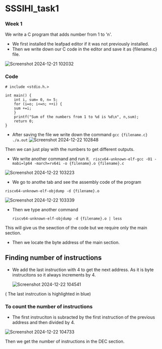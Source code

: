 # SSSIHl_task1
 ### Week 1 

 We write a C program that adds number from 1 to 'n'.
* We first installed the leafpad editor if it was not previously installed.
* Then we write down our C code in the editor and save it as {filename.c} file.
  
![Screenshot 2024-12-21 102032](https://github.com/user-attachments/assets/21846f89-eb59-4c0e-ab57-71dd3e3b6755)

### Code

```
# include <stdio.h.>

int main() {
    int i, sum= 0, n= 5;
    for (i=o; i<=n; ++i) {
    sum +=i;
    }
    printf("Sum of the numbers from 1 to %d is %d\n", n,sum);
    return 0;
}
```

* After saving the file we write down the command
` gcc {filename.c} `
` ./a.out`
![Screenshot 2024-12-22 102848](https://github.com/user-attachments/assets/7a4cddf5-8042-4636-b80a-aee54b8d8722)


Then we can just play with the numbers to get different outputs.

* We write another command and run it.
` riscv64-unknown-elf-gcc -O1 -mabi=lp64 -march=rv64i -o {filename}.o {filename}.c`

![Screenshot 2024-12-22 103223](https://github.com/user-attachments/assets/2edc4b5e-4ac3-458d-b400-8eb22b31ad9a)

* We go to anothe tab and see the assembly code of the program

`riscv64-unknown-elf-objdump -d {filename}.o`


![Screenshot 2024-12-22 103339](https://github.com/user-attachments/assets/925c2d3d-04bb-4abf-8a7a-77bea3c374d1)

* Then we type another command

  ` riscv64-unknown-elf-objdump -d {filename}.o | less `

This will give us the sewction of the code but we require only the main section.
* Then we locate the byte address of the main section.

## Finding number of instructions

* We add the last instruction with 4 to get the next address.
  As it is byte instrucitons so it always increments by 4.

  ![Screenshot 2024-12-22 104541](https://github.com/user-attachments/assets/2537f112-2dac-462a-9f1a-2b18d332c352)

( The last instrcution is highlighted in blue)



### To count the number of instructions

* The first instruciton is subracted by the first instruction of the previous address and then divided by 4.


![Screenshot 2024-12-22 104733](https://github.com/user-attachments/assets/3ad492db-566b-4dff-a086-f0cfb9739b3a)


Then we get the number of instructions in the DEC section.



